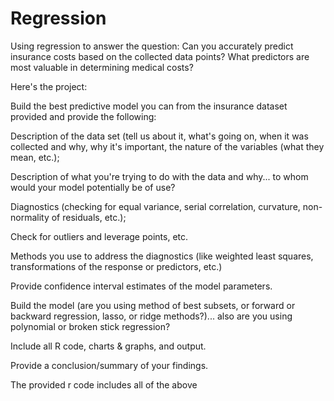 # Regression
Using regression to answer the question: Can you accurately predict insurance costs based on the collected data points?  What predictors are most valuable in determining medical costs?

Here's the project:

Build the best predictive model you can from the insurance dataset provided and provide the following:  

Description of the data set (tell us about it, what's going on, when it was collected and why, why it's important, the nature of the variables (what they mean, etc.);

Description of what you're trying to do with the data and why... to whom would your model potentially be of use?

Diagnostics (checking for equal variance, serial correlation, curvature, non-normality of residuals, etc.);

Check for outliers and leverage points, etc.

Methods you use to address the diagnostics (like weighted least squares, transformations of the response or predictors, etc.)

Provide confidence interval estimates of the model parameters. 

Build the model (are you using method of best subsets, or forward or backward regression, lasso, or ridge methods?)... also are you using polynomial or broken stick regression?

Include all R code, charts & graphs, and output.

Provide a conclusion/summary of your findings. 

The provided r code includes all of the above
